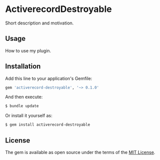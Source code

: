 # ActiverecordDestroyable
Short description and motivation.

## Usage
How to use my plugin.

## Installation
Add this line to your application's Gemfile:

```ruby
gem 'activerecord-destroyable', '~> 0.1.0'
```

And then execute:
```bash
$ bundle update
```

Or install it yourself as:
```bash
$ gem install activerecord-destroyable
```

## License
The gem is available as open source under the terms of the [MIT License](https://opensource.org/licenses/MIT).
